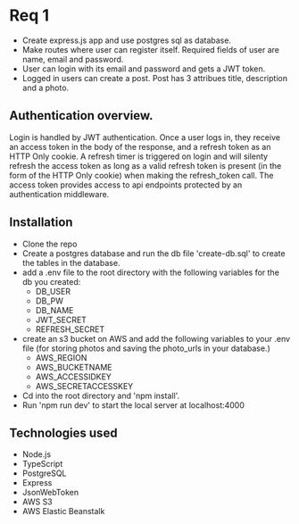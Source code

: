 # Req 1

- Create express.js app and use postgres sql as database.
- Make routes where user can register itself. Required fields of user are name, email and password.
- User can login with its email and password and gets a JWT token.
- Logged in users can create a post. Post has 3 attribues title, description and a photo.

## Authentication overview.

Login is handled by JWT authentication. Once a user logs in, they receive an access token in the body of the response, and a refresh token as an HTTP Only cookie. A refresh timer is triggered on login and will silenty refresh the access token as long as a valid refresh token is present (in the form of the HTTP Only cookie) when making the refresh_token call. The access token provides access to api endpoints protected by an authentication middleware.

## Installation
- Clone the repo
- Create a postgres database and run the db file 'create-db.sql' to create the tables in the database.
- add a .env file to the root directory with the following variables for the db you created:
  - DB_USER
  - DB_PW
  - DB_NAME
  - JWT_SECRET
  - REFRESH_SECRET
- create an s3 bucket on AWS and add the following variables to your .env file (for storing photos and saving the photo_urls in your database.)
  - AWS_REGION
  - AWS_BUCKETNAME
  - AWS_ACCESSIDKEY
  - AWS_SECRETACCESSKEY
- Cd into the root directory and 'npm install'. 
- Run 'npm run dev' to start the local server at localhost:4000

## Technologies used
- Node.js
- TypeScript
- PostgreSQL
- Express
- JsonWebToken
- AWS S3
- AWS Elastic Beanstalk
